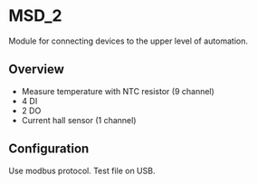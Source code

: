 MSD_2
==========================
Module for connecting devices to the upper level of automation.

Overview
--------
- Measure temperature with NTC resistor (9 channel)
- 4 DI
- 2 DO
- Current hall sensor (1 channel)

Configuration
-------------
Use modbus protocol. Test file on USB.
